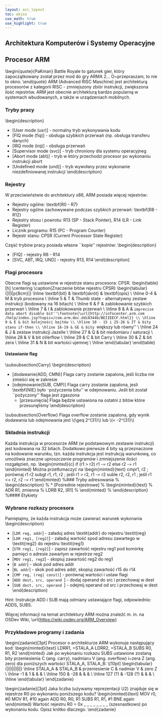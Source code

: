 ```yaml
---
layout: acc_layout
toc: akiso
use_math: true
use_highlight: true
---
```


Architektura Komputerów i Systemy Operacyjne
---

## Procesor ARM
\begin{quote}{PaKman}
Battle Royale to gatunek gier, który zapoczątkowany został przez mod do gry ARMA 2... O~przepraszam, to nie to okno.
\end{quote}
ARM (Advanced RISC Maschine) jest architekturą procesorów z kategorii RISC - zmniejszony zbiór instrukcji, zwiększona ilość rejestrów. ARM jest obecnie architekturą bardzo popularną w systemach wbudowanych, a także w urządzeniach mobilnych.
### Tryby pracy
\begin{description}
* [User mode (usr)] - normalny tryb wykonywania kodu
* [FIQ mode (fiq)] - obsługa szybkich przerwań (np. obsługa transferu danych)
* [IRQ mode (irq)] - obsługa przerwań
* [Supervisor mode (svc)] - tryb chroniony dla systemu operacyjneg
* [Abort mode (abt)] - tryb w który przechodzi procesor po wykonaniu instrukcji abort
* [Undefined mode (und)] - tryb wywołany przez wykonanie niezdefiniowanej instrukcji
\end{description}
### Rejestry
W przeciwieństwie do architektury x86, ARM posiada więcej rejestrów:

* Rejestry ogólne: \textbf{R0 - R7}
* Rejestry ogólne zachowywane podczas szybkich przerwań: \textbf{R8 - R12}
* Rejestry stosu i powrotu: R13 (SP - Stack Pointer), R14 (LR - Link Register)
* Licznik programu: R15 (PC - Program Counter)
* Rejestr stanu: CPSR (Current Processor State Register)


Część trybów pracy posiada własne ``kopie'' rejestrów:
\begin{description}
* [FIQ] - rejestry R8 - R14
* [SVC, ABT, IRQ, UND] - rejestry R13, R14
\end{description}

### Flagi procesora
Obecne flagi są ustawione w rejestrze stanu procesora: CPSR.
\begin{table}[h]
\centering
\caption{Znaczenie bitów rejestru CPSR}
\begin{tabular}{|l|l|p{8cm}|}
\hline
\textbf{bit} & \textbf{skrót} & \textbf{opis} \\ \hline
0-4 & M & tryb procesora \\ \hline
5 & T & Thumb state - alternatywny zestaw instrukcji (kodowany na 16 bitach) \\ \hline
6 & F & zablokowanie szybkich przerwań \\ \hline
7 & I & zablokowanie przerwań \\ \hline
8 & A & ``imprecise data abort disable bit''\footnote{\url{http://infocenter.arm.com /help/index.jsp?topic=/com.arm.doc.ddi0344b/BEIIEECF.html}} \\ \hline
9 & E & bit kolejności bajtów \\ \hline
10 - 15 i 25-26 & IT & bity stanu if-then \\ \hline
16-19 & GE & bity ``większy lub równy'' \\ \hline
24 & J & zestaw instrukcji Jazelle \\ \hline
27 & Q & bit niedomiaru / saturacji \\ \hline
28 & V & bit oVerflow \\ \hline
29 & C & bit Carry \\ \hline
30 & Z & bit zera \\ \hline
31 & N & bit wartości ujemnej \\ \hline
\end{tabular}
\end{table}
#### Ustawianie flag
\subsubsection{Carry}
\begin{description}
* [dodawanie(ADD, CMN)] 
Flaga carry zostanie zapalona, jeśli liczba nie zmieści się w zakresie
* [odejmowanie(SUB, CMP)]
Flaga carry zostanie zapalona, jesli \textbf{NIE} było `'`pożyczenia bitu'' w odejmowaniu.
Jeśli bit został ``pożyczony'' flaga jest zgaszona
   * [przesunięcia]
Flaga będzie ustawiona na ostatni z bitów które przesunęliśmy
\end{description}

\subsubsection{Overflow}
Flaga overflow zostanie zapalona, gdy wynik dodawania lub odejmowania jest \\(\geq 2^{31}\\) lub \\(< -2^{31}\\)

### Składnia instrukcji
Każda instrukcja w procesorze ARM (w podstawowym zestawie instrukcji) jest kodowana na 32 bitach.
Dodatkowo pierwsze 4 bity są przeznaczone na kodowanie warunku, tzn. każda instrukcja jest instrukcją warunkową, co umożliwia znaczne uproszczenie programów i zmniejszenie ilości rozgałęzień, np.
\begin{minted}{c}
if (r1 > r2)
r1 -= r2
else
r2 -= r1
\end{minted}
Można przetłumaczyć na
\begin{minted}{text}
cmpr1, r2  ; porównaj r1 r2 
subgt  r1, r1, r2  ; jeśli r1 > r2, r1 -= r2 
suble  r2, r2, r1  ; jeśli r1 <= r2, r2 -= r1
\end{minted}
%### Tryby adresowania
% \begin{description}
% * [Pośrednie rejestrowe]
% \begin{minted}{text}
% ADR R1, zmienna
% LDRB R2, [R1]
% \end{minted}
% \end{description}
%#### Etykiety
### Wybrane rozkazy procesora
Pamiętajmy, że każda instrukcja może zawierać warunek wykonania
\begin{description}
* [` LDR reg, addr `] - załaduj adres \textit{addr} do rejestru \textit{reg}
* [` LDR reg1, [reg2] `] - załaduj wartość spod adresu zawartego w \textit{reg2} do rejestru \textit{reg1}
* [` STR reg1, [reg2] `] - zapisz zawartość rejestru reg1 pod komórkę pamięci o adresie zawartym w rejestrze reg2
* [` MOV reg1, reg2 `] - skopiuj zawartość reg2 do reg1
* [` B addr `] - skok pod adres addr
* [` BL addr `] - skok pod adres addr, skopiuj zawartość r15 do r14
* [` CMP reg, (reg| const) `] - porównaj wartości i ustaw flagi
* [` ADD dest, src, operand  `] - dodaj operand do src i przechowaj w dest
* [` SUB dest, src, operand  `] - odejmij operand od src i przechowaj w dest
\end{description}

Hint: Instrukcje ADD i SUB mają odmiany ustawiające flagi, odpowiednio: ADDS, SUBS.

Więcej informacji na temat architektury ARM można znaleźć m. in. na OSDev Wiki, \url{https://wiki.osdev.org/ARM_Overview}
### Przykładowe programy i zadania
\begin{zadanie}[3pt]
Procesor o architekturze ARM wykonuje następujący kod: 
\begin{minted}{text}
LDRR1, =STALA_A
LDRR2, =STALA_B
SUBS   R0, R1, R2
\end{minted}
Jak po wykonaniu rozkazu SUBS ustawione zostaną bity przeniesienia C (ang. carry), nadmiaru V (ang. overflow) i~zera Z (ang. zero) dla poniższych wartości STALA\_A, STALA\_B: \\[10pt]
\begin{tabular}{|l|l|l|l|l|}
\hline 
STALA\_A & STALA\_B & przeniesienie C & nadmiar V & zero Z \\
\hline
-1 & 1 & & & \\
\hline
150 & -28 & & & \\
\hline 
127 (?) & -128 (?) & & & \\
\hline
\end{tabular} 
\end{zadanie}

\begin{zadanie}[3pt]
Jaka liczba (używamy reprezentacji U2) znajduje się w rejestrze R0 po wykonaniu poniższego kodu?
\begin{minted}{text}
MOV r0, #0
MOV R1, #10
again   ADD R0, R0, R1
SUBS R1, R1, #1
BNE again
\end{minted}
Wartość rejestru R0 = 0x \_ \_ \_ \_ \_ \_ \_ \_ (szesnastkowo) po wykonaniu kodu. Opisz krótko dlaczego.
\end{zadanie}   